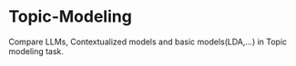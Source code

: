 # Topic-Modeling
Compare LLMs, Contextualized models and basic models(LDA,...) in Topic modeling task.
